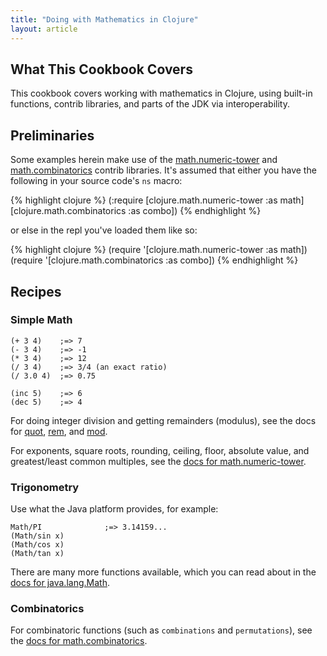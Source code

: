 ```yaml
---
title: "Doing with Mathematics in Clojure"
layout: article
---
```


## What This Cookbook Covers

This cookbook covers working with mathematics in Clojure, using
built-in functions, contrib libraries, and parts of the JDK via
interoperability.


## Preliminaries

Some examples herein make use of the
[math.numeric-tower](https://github.com/clojure/math.numeric-tower)
and
[math.combinatorics](https://github.com/clojure/math.combinatorics)
contrib libraries. It's assumed that either you have the following in
your source code's `ns` macro:

{% highlight clojure %}
(:require [clojure.math.numeric-tower :as math]
          [clojure.math.combinatorics :as combo])
{% endhighlight %}

or else in the repl you've loaded them like so:

{% highlight clojure %}
(require '[clojure.math.numeric-tower :as math])
(require '[clojure.math.combinatorics :as combo])
{% endhighlight %}



## Recipes

### Simple Math

    (+ 3 4)    ;=> 7
    (- 3 4)    ;=> -1
    (* 3 4)    ;=> 12
    (/ 3 4)    ;=> 3/4 (an exact ratio)
    (/ 3.0 4)  ;=> 0.75

    (inc 5)    ;=> 6
    (dec 5)    ;=> 4

For doing integer division and getting remainders (modulus), see the
docs for
[quot](http://clojuredocs.org/clojure_core/clojure.core/quot),
[rem](http://clojuredocs.org/clojure_core/clojure.core/rem), and
[mod](http://clojuredocs.org/clojure_core/clojure.core/mod).

For exponents, square roots, rounding, ceiling, floor, absolute value,
and greatest/least common multiples, see the [docs for
math.numeric-tower](http://clojure.github.com/math.numeric-tower/).

### Trigonometry

Use what the Java platform provides, for example:

    Math/PI              ;=> 3.14159...
    (Math/sin x)
    (Math/cos x)
    (Math/tan x)

There are many more functions available, which you can read about in
the [docs for
java.lang.Math](http://docs.oracle.com/javase/7/docs/api/java/lang/Math.html).


### Combinatorics

For combinatoric functions (such as `combinations` and
`permutations`), see the [docs for
math.combinatorics](http://clojure.github.com/math.combinatorics/).
